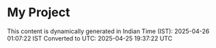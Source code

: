 # My Project

This content is dynamically generated in Indian Time (IST): 2025-04-26 01:07:22 IST
Converted to UTC: 2025-04-25 19:37:22 UTC
